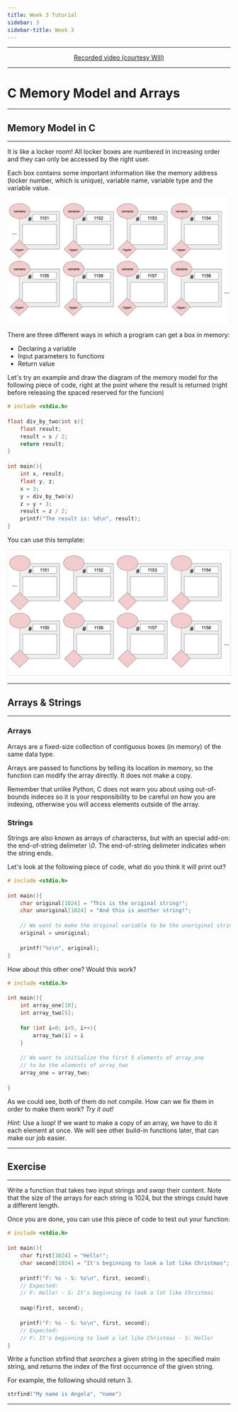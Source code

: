 ```yaml
---
title: Week 3 Tutorial
sidebar: 3
sidebar-title: Week 3
---
```



---


<p align="center"> <a href='https://youtu.be/6YJWDlFQyWc'> Recorded video (courtesy Will) </a> </p>

---

# C Memory Model and Arrays

---

## Memory Model in C

---

It is like a locker room! All locker boxes are numbered in increasing order and they can only be accessed by the right user.

Each box contains some important information like the memory address (locker number, which is unique), variable name, variable type and the variable value.

![empty](MMEmpty.png)

There are three different ways in which a program can get a box in memory:
- Declaring a variable
- Input parameters to functions
- Return value

Let's try an example and draw the diagram of the memory model for the following piece of code, right at the point where the result is returned (right before releasing the spaced reserved for the funcion)

```c
# include <stdio.h>

float div_by_two(int s){
    float result;
    result = s / 2;
    return result;
}

int main(){
    int x, result;
    float y, z;
    x = 3;
    y = div_by_two(x)
    z = y + 3;
    result = z / 2;
    printf("The result is: %d\n", result);
}

```
You can use this template:

![template](MMTemp.png)

---

## Arrays & Strings

---

### Arrays

Arrays are a fixed-size collection of contiguous boxes (in memory) of the same data type.

Arrays are passed to functions by telling its location in memory, so the function can modify the array directly. It does not make a copy.

Remember that unlike Python, C does not warn you about using out-of-bounds indeces so it is your responsibility to be careful on how you are indexing, otherwise you will access elements outside of the array.

### Strings

Strings are also known as arrays of characterss, but with an special add-on: the end-of-string delimeter *\0*. The end-of-string delimeter indicates when the string ends.

Let's look at the following piece of code, what do you think it will print out?

```c
# include <stdio.h>

int main(){
    char original[1024] = "This is the original string!";
    char unoriginal[1024] = "And this is another string!";

    // We want to make the original variable to be the unoriginal string
    original = unoriginal;

    printf("%s\n", original);
}
```

How about this other one? Would this work?

```c
# include <stdio.h>

int main(){
    int array_one[10];
    int array_two[5];

    for (int i=0; i<5, i++){
        array_two[i] = i
    }

    // We want to initialize the first 5 elements of array_one
    // to be the elements of array_two
    array_one = array_two;

}
```

As we could see, both of them do not compile. How can we fix them in order to make them work? *Try it out!*

*Hint:* Use a loop! If we want to make a copy of an array, we have to do it each element at once. We will see other build-in functions later, that can make our job easier.

---

## Exercise

---

Write a function that takes two input strings and *swap* their content. Note that the size of the arrays for each string is 1024, but the strings could have a different length.

Once you are done, you can use this piece of code to test out your function:

```c
# include <stdio.h>

int main(){
    char first[1024] = "Hello!";
    char second[1024] = "It's beginning to look a lot like Christmas";

    printf("F: %s - S: %s\n", first, second);
    // Expected:
    // F: Hello! - S: It's beginning to look a lot like Christmas

    swap(first, second);

    printf("F: %s - S: %s\n", first, second);
    // Expected:
    // F: It's beginning to look a lot like Christmas - S: Hello!
}

```

Write a function strfind that *searches* a given string in the specified main string, and returns the index of the first occurrence of the given string.

For example, the following should return 3.

```c
strfind("My name is Angela", "name") 
``` 
---